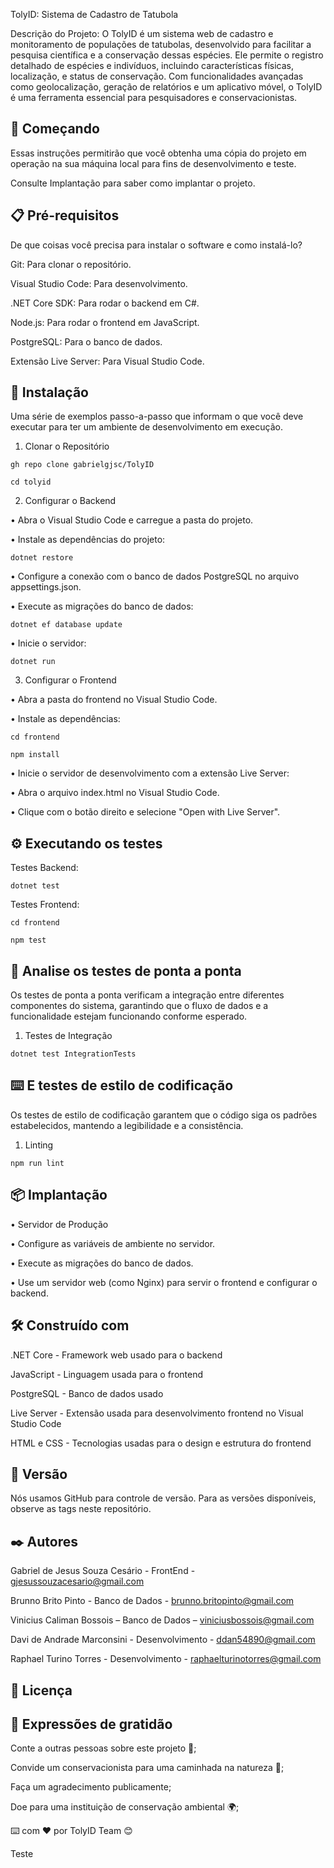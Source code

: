 TolyID: Sistema de Cadastro de Tatubola

Descrição do Projeto:
O TolyID é um sistema web de cadastro e monitoramento de populações de tatubolas, desenvolvido para facilitar a pesquisa científica e a conservação dessas espécies. Ele permite o registro detalhado de espécies e indivíduos, incluindo características físicas, localização, e status de conservação. Com funcionalidades avançadas como geolocalização, geração de relatórios e um aplicativo móvel, o TolyID é uma ferramenta essencial para pesquisadores e conservacionistas.

🚀 Começando
-

Essas instruções permitirão que você obtenha uma cópia do projeto em operação na sua máquina local para fins de desenvolvimento e teste.

Consulte Implantação para saber como implantar o projeto.

📋 Pré-requisitos
-

De que coisas você precisa para instalar o software e como instalá-lo?

Git: Para clonar o repositório.

Visual Studio Code: Para desenvolvimento.

.NET Core SDK: Para rodar o backend em C#.

Node.js: Para rodar o frontend em JavaScript.

PostgreSQL: Para o banco de dados.

Extensão Live Server: Para Visual Studio Code.

🔧 Instalação
-

Uma série de exemplos passo-a-passo que informam o que você deve executar para ter um ambiente de desenvolvimento em execução.

1. Clonar o Repositório

```
gh repo clone gabrielgjsc/TolyID

cd tolyid
```

2. Configurar o Backend

• Abra o Visual Studio Code e carregue a pasta do projeto.

• Instale as dependências do projeto:

```
dotnet restore
```

• Configure a conexão com o banco de dados PostgreSQL no arquivo appsettings.json.

• Execute as migrações do banco de dados:

```
dotnet ef database update
```

• Inicie o servidor:

```
dotnet run
```

3. Configurar o Frontend

• Abra a pasta do frontend no Visual Studio Code.

• Instale as dependências:

```
cd frontend

npm install
```

• Inicie o servidor de desenvolvimento com a extensão Live Server:

• Abra o arquivo index.html no Visual Studio Code.

• Clique com o botão direito e selecione "Open with Live Server".

⚙️ Executando os testes
-

Testes Backend:

```
dotnet test
```

Testes Frontend:

```
cd frontend

npm test
```

🔩 Analise os testes de ponta a ponta
-


Os testes de ponta a ponta verificam a integração entre diferentes componentes do sistema, garantindo que o fluxo de dados e a funcionalidade estejam funcionando conforme esperado.


1. Testes de Integração

```
dotnet test IntegrationTests
```

⌨️ E testes de estilo de codificação
-

Os testes de estilo de codificação garantem que o código siga os padrões estabelecidos, mantendo a legibilidade e a consistência.

1. Linting

```
npm run lint
```

📦 Implantação
-

• Servidor de Produção

  • Configure as variáveis de ambiente no servidor.

  • Execute as migrações do banco de dados.

  • Use um servidor web (como Nginx) para servir o frontend e configurar o backend.

🛠️ Construído com
-

.NET Core - Framework web usado para o backend

JavaScript - Linguagem usada para o frontend

PostgreSQL - Banco de dados usado

Live Server - Extensão usada para desenvolvimento frontend no Visual Studio Code

HTML e CSS - Tecnologias usadas para o design e estrutura do frontend


📌 Versão
-

Nós usamos GitHub para controle de versão. Para as versões disponíveis, observe as tags neste repositório.

✒️ Autores
-

Gabriel de Jesus Souza Cesário - FrontEnd - gjesussouzacesario@gmail.com

Brunno Brito Pinto -  Banco de Dados - brunno.britopinto@gmail.com 

Vinicius Caliman Bossois  – Banco de Dados – viniciusbossois@gmail.com

Davi de Andrade Marconsini - Desenvolvimento - ddan54890@gmail.com 

Raphael Turino Torres - Desenvolvimento - raphaelturinotorres@gmail.com 


📄 Licença
-

🎁 Expressões de gratidão
-

Conte a outras pessoas sobre este projeto 📢;

Convide um conservacionista para uma caminhada na natureza 🌳;

Faça um agradecimento publicamente;

Doe para uma instituição de conservação ambiental 🌍;


⌨️ com ❤️ por TolyID Team 😊

Teste
